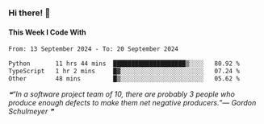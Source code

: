 ### Hi there! 👋

#### This Week I Code With
<!--START_SECTION:waka-->

```txt
From: 13 September 2024 - To: 20 September 2024

Python       11 hrs 44 mins  ████████████████████▒░░░░   80.92 %
TypeScript   1 hr 2 mins     █▓░░░░░░░░░░░░░░░░░░░░░░░   07.24 %
Other        48 mins         █▒░░░░░░░░░░░░░░░░░░░░░░░   05.62 %
```

<!--END_SECTION:waka-->

<!--STARTS_HERE_QUOTE_README-->
<i>❝“In a software project team of 10, there are probably 3 people who produce enough defects to make them net negative producers.”— Gordon Schulmeyer   ❞</i>
<!--ENDS_HERE_QUOTE_README-->
